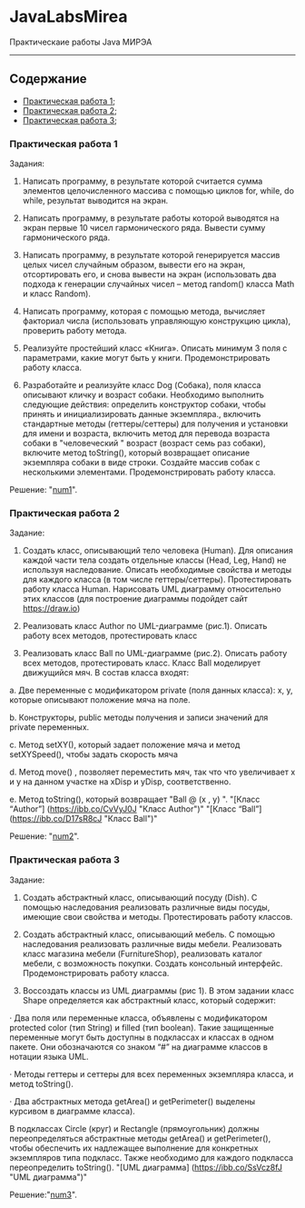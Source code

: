 # JavaLabsMirea
Практическаие работы Java МИРЭА

----
## Содержание
  + [Практическая работа 1](#num1);
  + [Практическая работа 2](#num2);
  + [Практическая работа 3](#num3);



### <a name="num1"></a>Практическая работа 1
Задания:
1) Написать программу, в результате которой считается сумма элементов целочисленного массива с помощью циклов for, while, do while, результат выводится на экран.

2) Написать программу, в результате работы которой выводятся на экран первые 10 чисел гармонического ряда. Вывести сумму гармонического ряда.

3) Написать программу, в результате которой генерируется массив целых чисел случайным образом, вывести его на экран, отсортировать его, и снова вывести на экран (использовать два подхода к генерации случайных чисел – метод random() класса Math и класс Random).

4) Написать программу, которая с помощью метода, вычисляет факториал числа (использовать управляющую конструкцию цикла), проверить работу метода.

5) Реализуйте простейший класс «Книга». Описать минимум 3 поля с параметрами, какие могут быть у книги. Продемонстрировать работу класса.

6) Разработайте и реализуйте класс Dog (Собака), поля класса описывают кличку и возраст собаки. Необходимо выполнить следующие действия: определить конструктор собаки, чтобы принять и инициализировать данные экземпляра., включить стандартные методы (геттеры/сеттеры) для получения и установки для имени и возраста, включить метод для перевода возраста собаки в "человеческий " возраст (возраст семь раз собаки), включите метод toString(), который возвращает описание экземпляра собаки в виде строки. Создайте массив собак с несколькими элементами. Продемонстрировать работу класса. 

Решение: "[num1](https://github.com/V4kodin/JavaLabsMirea/tree/main/task_1 "Практическая 1")".

### <a name="num2"></a>Практическая работа 2
Задание:
1. Создать класс, описывающий тело человека (Human). Для описания каждой части тела создать отдельные классы (Head, Leg, Hand) не используя наследование. Описать необходимые свойства и методы для каждого класса (в том числе геттеры/сеттеры). Протестировать работу класса Human. Нарисовать UML диаграмму относительно этих классов (для построение диаграммы подойдет сайт https://draw.io)

2. Реализовать класс Author по UML-диаграмме (рис.1). Описать работу всех методов, протестировать класс

3. Реализовать класс Ball по UML-диаграмме (рис.2). Описать работу всех методов, протестировать класс. Класс Ball моделирует движущийся мяч. В состав класса входят:

a. Две переменные с модификатором private (поля данных класса): х, у, которые описывают положение мяча на поле.

b. Конструкторы, public методы получения и записи значений для private переменных.

c. Метод setXY(), который задает положение мяча и метод setXYSpeed(), чтобы задать скорость мяча

d. Метод move() , позволяет переместить мяч, так что что увеличивает х и у на данном участке на xDisp и yDisp, соответственно.

e. Метод toString(), который возвращает "Ball @ (х , у) ". 
"[Класс “Author”] (https://ibb.co/CvVyJ0J "Класс Author")"
"[Класс “Ball”] (https://ibb.co/D17sR8cJ "Класс Ball")"


Решение: "[num2](https://github.com/V4kodin/JavaLabsMirea/tree/main/task_2 "Практическая 2")".

### <a name="num3"></a>Практическая работа 3
Задание:
1. Создать абстрактный класс, описывающий посуду (Dish). С помощью наследования реализовать различные виды посуды, имеющие свои свойства и методы. Протестировать работу классов.

2. Создать абстрактный класс, описывающий мебель. С помощью наследования реализовать различные виды мебели. Реализовать класс магазина мебели (FurnitureShop), реализовать каталог мебели, с возможность покупки. Создать консольный интерфейс. Продемонстрировать работу класса.

3. Воссоздать классы из UML диаграммы (рис 1). В этом задании класс Shape определяется как абстрактный класс, который содержит:

· Два поля или переменные класса, объявлены с модификатором protected color (тип String) и filled (тип boolean). Такие защищенные переменные могут быть доступны в подклассах и классах в одном пакете. Они обозначаются со знаком “#” на диаграмме классов в нотации языка UML.

· Методы геттеры и сеттеры для всех переменных экземпляра класса, и метод toString().

· Два абстрактных метода getArea() и getPerimeter() выделены курсивом в диаграмме класса).

В подклассах Circle (круг) и Rectangle (прямоугольник) должны переопределяться абстрактные методы getArea() и getPerimeter(), чтобы обеспечить их надлежащее выполнение для конкретных экземпляров типа подкласс. Также необходимо для каждого подкласса переопределить toString(). 
"[UML диаграмма] (https://ibb.co/SsVcz8fJ "UML диаграмма")"

Решение:"[num3](https://github.com/V4kodin/JavaLabsMirea/tree/main/task_3 "Практическая 3")".


